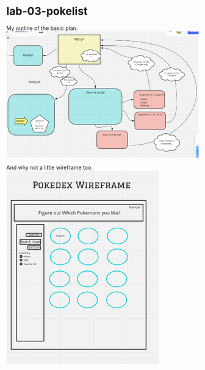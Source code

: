 # lab-03-pokelist

My outline of the basic plan.
![](./src/assets/lab-03-outline.png)


And why not a little wireframe too.
![](./src/assets/lab-03-wireframe.png)